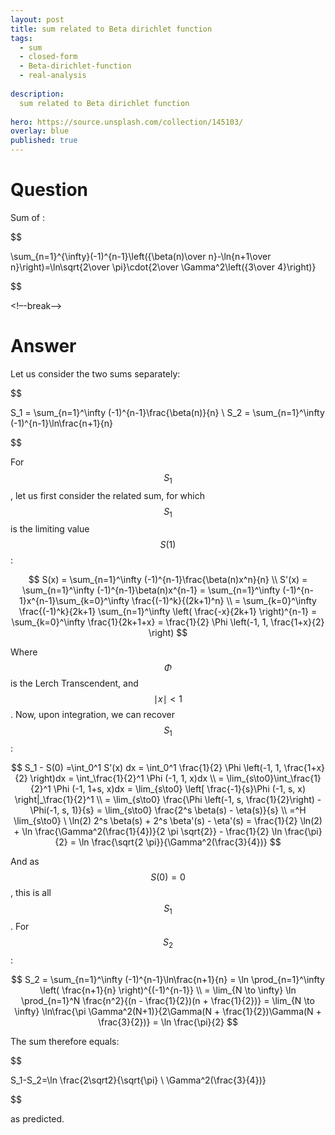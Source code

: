 ```yaml
---
layout: post
title: sum related to Beta dirichlet function
tags:
  - sum  
  - closed-form
  - Beta-dirichlet-function
  - real-analysis
  
description:  
  sum related to Beta dirichlet function
  
hero: https://source.unsplash.com/collection/145103/
overlay: blue
published: true
---
```



# Question

Sum of :

$$

\sum_{n=1}^{\infty}(-1)^{n-1}\left({\beta(n)\over n}-\ln{n+1\over n}\right)=\ln\sqrt{2\over \pi}\cdot{2\over \Gamma^2\left({3\over 4}\right)}

$$

 
<!–-break-–>


# Answer

Let us consider the two sums separately:

$$

S_1 = \sum_{n=1}^\infty (-1)^{n-1}\frac{\beta(n)}{n} \\
S_2 = \sum_{n=1}^\infty (-1)^{n-1}\ln\frac{n+1}{n}

$$


For $$S_1$$, let us first consider the related sum, for which $$S_1$$ is the limiting value $$S(1)$$:

$$
S(x) = \sum_{n=1}^\infty (-1)^{n-1}\frac{\beta(n)x^n}{n} \\
S'(x) = \sum_{n=1}^\infty (-1)^{n-1}\beta(n)x^{n-1} = \sum_{n=1}^\infty (-1)^{n-1}x^{n-1}\sum_{k=0}^\infty \frac{(-1)^k}{(2k+1)^n} \\
= \sum_{k=0}^\infty \frac{(-1)^k}{2k+1} \sum_{n=1}^\infty \left( \frac{-x}{2k+1} \right)^{n-1} = \sum_{k=0}^\infty \frac{1}{2k+1+x} = \frac{1}{2} \Phi \left(-1, 1, \frac{1+x}{2} \right)
$$

Where $$ \Phi $$ is the Lerch Transcendent, 
and $$ \mid x \mid <1 $$. Now, upon integration, we can recover $$S_1$$:

$$
S_1 - S(0) =\int_0^1 S'(x) dx = \int_0^1 \frac{1}{2} \Phi \left(-1, 1, \frac{1+x}{2} \right)dx = \int_\frac{1}{2}^1 \Phi (-1, 1, x)dx \\
= \lim_{s\to0}\int_\frac{1}{2}^1 \Phi (-1, 1+s, x)dx = \lim_{s\to0} \left[ \frac{-1}{s}\Phi (-1, s, x) \right|_\frac{1}{2}^1 \\
= \lim_{s\to0} \frac{\Phi \left(-1, s, \frac{1}{2}\right) - \Phi(-1, s, 1)}{s} = \lim_{s\to0} \frac{2^s \beta(s) - \eta(s)}{s} \\
=^H \lim_{s\to0} \ \ln(2) 2^s \beta(s) + 2^s \beta'(s) - \eta'(s) = \frac{1}{2} \ln(2) + \ln \frac{\Gamma^2(\frac{1}{4})}{2 \pi \sqrt{2}} - \frac{1}{2} \ln \frac{\pi}{2} = \ln \frac{\sqrt{2 \pi}}{\Gamma^2(\frac{3}{4})}
$$

And as $$S(0) = 0$$, this is all $$S_1$$. For $$S_2$$:

$$
S_2 = \sum_{n=1}^\infty (-1)^{n-1}\ln\frac{n+1}{n} = \ln \prod_{n=1}^\infty \left( \frac{n+1}{n} \right)^{(-1)^{n-1}} \\
= \lim_{N \to \infty} \ln \prod_{n=1}^N \frac{n^2}{(n - \frac{1}{2})(n + \frac{1}{2})} = \lim_{N \to \infty} \ln\frac{\pi \Gamma^2(N+1)}{2\Gamma(N + \frac{1}{2})\Gamma(N + \frac{3}{2})} = \ln \frac{\pi}{2}
$$

The sum therefore equals:

$$

S_1-S_2=\ln \frac{2\sqrt2}{\sqrt{\pi} \ \Gamma^2(\frac{3}{4})}

$$

as predicted.